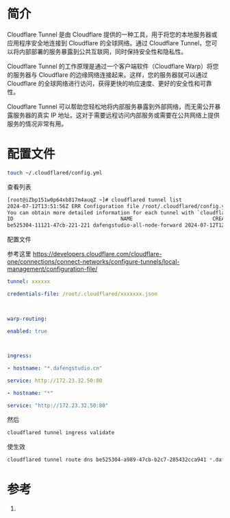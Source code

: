 # 简介

Cloudflare Tunnel 是由 Cloudflare 提供的一种工具，用于将您的本地服务器或应用程序安全地连接到 Cloudflare 的全球网络。通过 Cloudflare Tunnel，您可以将内部部署的服务暴露到公共互联网，同时保持安全性和隐私性。

Cloudflare Tunnel 的工作原理是通过一个客户端软件（Cloudflare Warp）将您的服务器与 Cloudflare 的边缘网络连接起来。这样，您的服务器就可以通过 Cloudflare 的全球网络进行访问，获得更快的响应速度、更好的安全性和可靠性。

Cloudflare Tunnel 可以帮助您轻松地将内部服务暴露到外部网络，而无需公开暴露服务器的真实 IP 地址。这对于需要远程访问内部服务或需要在公共网络上提供服务的情况非常有用。


# 配置文件

```bash
touch ~/.cloudflared/config.yml
```

查看列表

```bash
[root@iZbp151w0p64xb817m4auqZ ~]# cloudflared tunnel list
2024-07-12T13:51:56Z ERR Configuration file /root/.cloudflared/config.yml was empty
You can obtain more detailed information for each tunnel with `cloudflared tunnel info <name/uuid>`
ID                                   NAME                          CREATED              CONNECTIONS
be525304-11121-47cb-221-221 dafengstudio-all-node-forward 2024-07-12T12:48:24Z 1xsjc05, 2xsjc06, 1xsjc08
```

配置文件

参考这里 https://developers.cloudflare.com/cloudflare-one/connections/connect-networks/configure-tunnels/local-management/configuration-file/

```yaml
tunnel: xxxxxx

credentials-file: /root/.cloudflared/xxxxxxx.json

  

warp-routing:

enabled: true

  

ingress:

- hostname: "*.dafengstudio.cn"

service: http://172.23.32.50:80

- hostname: "*"

service: "http://172.23.32.50:80"
```

然后 

```bash
cloudflared tunnel ingress validate
```

使生效

```bash
cloudflared tunnel route dns be525304-a989-47cb-b2c7-285432cca941 *.dafengstudio.cn

```

# 参考
1. 